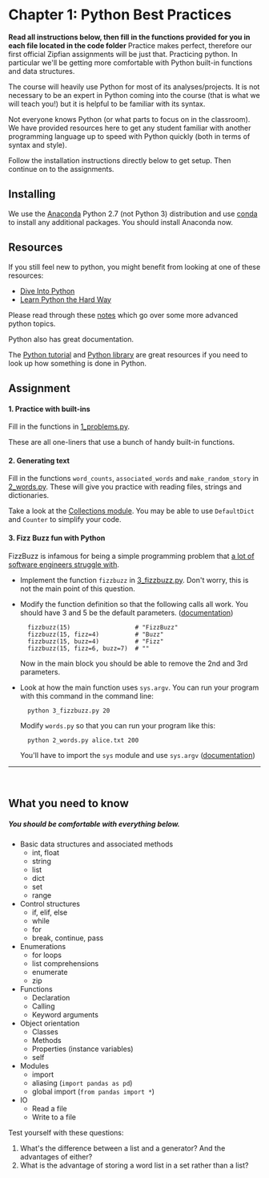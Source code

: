 # Chapter 1:  Python Best Practices

**Read all instructions below, then fill in the functions provided for you in each file located in the code folder**
Practice makes perfect, therefore our first official Zipfian assignments will be just that.  Practicing python.  In particular we'll be getting more comfortable with Python built-in functions and data structures.

The course will heavily use Python for most of its analyses/projects.  It is not
necessary to be an expert in Python coming into the course (that is what we will
teach you!) but it is helpful to be familiar with its syntax.

Not everyone knows Python (or what parts to focus on in the classroom).  We
have provided resources here to get any student familiar with another
programming language up to speed with Python quickly (both in terms of syntax
and style).

Follow the installation instructions directly below to get setup.  Then continue on to the assignments.  

## Installing

We use the [Anaconda](https://store.continuum.io/cshop/anaconda/) Python 2.7
(not Python 3) distribution and use [conda](http://www.continuum.io/blog/conda)
to install any additional packages. You should install Anaconda now.

## Resources

If you still feel new to python, you might benefit from looking at one of these resources:
* [Dive Into Python](http://www.diveintopython.net/)
* [Learn Python the Hard Way](http://learnpythonthehardway.org/)

Please read through these [notes](python.md) which go over some more advanced python topics.

Python also has great documentation.

The [Python tutorial](https://docs.python.org/2/tutorial/) and
[Python library](https://docs.python.org/2/library/) are great resources if
you need to look up how something is done in Python.

## Assignment

#### 1. Practice with built-ins

Fill in the functions in [1_problems.py](code/1_problems.py).

These are all one-liners that use a bunch of handy built-in functions.

#### 2. Generating text

Fill in the functions `word_counts`, `associated_words` and `make_random_story`
in [2_words.py](code/2_words.py). These will give you practice with reading files, strings and dictionaries.

Take a look at the [Collections module](https://docs.python.org/2/library/collections.html).
You may be able to use `DefaultDict` and `Counter` to simplify your code.

#### 3. Fizz Buzz fun with Python

FizzBuzz is infamous for being a simple programming problem that [a lot of software
engineers struggle with](http://blog.codinghorror.com/why-cant-programmers-program/).

* Implement the function `fizzbuzz` in [3_fizzbuzz.py](code/3_fizzbuzz.py). Don't worry, this is not the main point of this question.

* Modify the function definition so that the following calls all work. You should have 3 and 5 be the default parameters.
([documentation](https://docs.python.org/2/tutorial/controlflow.html#default-argument-values))

        fizzbuzz(15)                  # "FizzBuzz"
        fizzbuzz(15, fizz=4)          # "Buzz"
        fizzbuzz(15, buzz=4)          # "Fizz"
        fizzbuzz(15, fizz=6, buzz=7)  # ""

    Now in the main block you should be able to remove the 2nd and 3rd parameters.

* Look at how the main function uses `sys.argv`. You can run your program with this
command in the command line:

        python 3_fizzbuzz.py 20

    Modify `words.py` so that you can run your program like this:

        python 2_words.py alice.txt 200

    You'll have to import the `sys` module and use `sys.argv` ([documentation](https://docs.python.org/2/library/sys.html))

---
<br>

## What you need to know

##### You should be comfortable with everything below.

* Basic data structures and associated methods
  * int, float
  * string
  * list
  * dict
  * set
  * range
* Control structures
  * if, elif, else
  * while
  * for
  * break, continue, pass
* Enumerations
  * for loops
  * list comprehensions
  * enumerate
  * zip
* Functions
  * Declaration
  * Calling
  * Keyword arguments
* Object orientation
  * Classes
  * Methods
  * Properties (instance variables)
  * self
* Modules
  * import
  * aliasing (`import pandas as pd`)
  * global import (`from pandas import *`)
* IO
  * Read a file
  * Write to a file

Test yourself with these questions:

1. What's the difference between a list and a generator? And the advantages of either?
2. What is the advantage of storing a word list in a set rather than a list?
